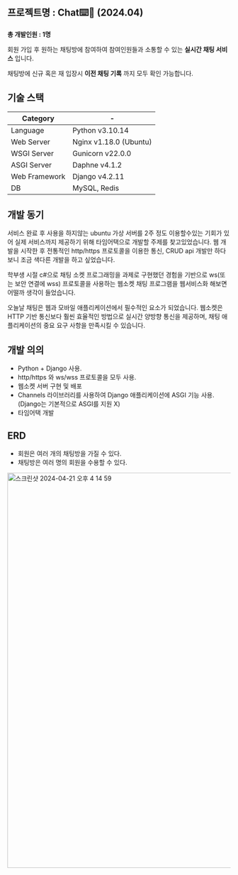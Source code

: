 ## 프로젝트명 : Chat⌨️💬 (2024.04)

**총 개발인원 : 1명**

 회원 가입 후 원하는 채팅방에 참여하여 참여인원들과 소통할 수 있는 **실시간 채팅 서비스** 입니다. 
 
 채팅방에 신규 혹은 재 입장시 **이전 채팅 기록** 까지 모두 확인 가능합니다.

## 기술 스택

|Category| - |
| --- | --- |
|Language|Python v3.10.14|
|Web Server|Nginx v1.18.0 (Ubuntu)|
|WSGI Server|Gunicorn v22.0.0|
|ASGI Server|Daphne v4.1.2|
|Web Framework|Django v4.2.11|
|DB|MySQL, Redis|

## 개발 동기
서비스 완료 후 사용을 하지않는 ubuntu 가상 서버를 2주 정도 이용할수있는 기회가 있어 실제 서비스까지 제공하기 위해 타임어택으로 개발할 주제를 찾고있었습니다. 웹 개발을 시작한 후 전통적인 http/https 프로토콜을 이용한 통신, CRUD api 개발만 하다보니 조금 색다른 개발을 하고 싶었습니다. 

학부생 시절 c#으로 채팅 소켓 프로그래밍을 과제로 구현했던 경험을 기반으로 ws(또는 보안 연결에 wss) 프로토콜을 사용하는 웹소켓 채팅 프로그램을 웹서비스화 해보면 어떨까 생각이 들었습니다.

오늘날 채팅은 웹과 모바일 애플리케이션에서 필수적인 요소가 되었습니다. 웹소켓은 HTTP 기반 통신보다 훨씬 효율적인 방법으로 실시간 양방향 통신을 제공하며, 채팅 애플리케이션의 중요 요구 사항을 만족시킬 수 있습니다.

## 개발 의의
 * Python + Django 사용.
 * http/https 와 ws/wss 프로토콜을 모두 사용.
 * 웹소켓 서버 구현 및 배포
 * Channels 라이브러리를 사용하여 Django 애플리케이션에 ASGI 기능 사용. (Django는 기본적으로 ASGI를 지원 X)
 * 타임어택 개발

## ERD
- 회원은 여러 개의 채팅방을 가질 수 있다.
- 채팅방은 여러 명의 회원을 수용할 수 있다.

<img width="891" alt="스크린샷 2024-04-21 오후 4 14 59" src="https://github.com/qudwn1114/django-chat/assets/39257040/242be141-8e6f-49bf-8aa7-484ace5e4ea0">
